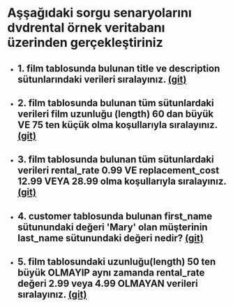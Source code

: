 # Aşşağıdaki sorgu senaryolarını **dvdrental** örnek veritabanı üzerinden gerçekleştiriniz

* ## 1. **film** tablosunda bulunan **title** ve **description** sütunlarındaki verileri sıralayınız. [(git)](1.sql "Tıklayarak 1. ödevi açabilirsin ")
* ## 2. **film** tablosunda bulunan tüm sütunlardaki verileri film uzunluğu (length) 60 dan büyük **VE** 75 ten küçük olma koşullarıyla sıralayınız. [(git)](2.sql "Tıklayarak 2. ödevi açabilirsin ")
* ## 3. **film** tablosunda bulunan tüm sütunlardaki verileri rental_rate 0.99 **VE** replacement_cost 12.99 **VEYA** 28.99 olma koşullarıyla sıralayınız. [(git)](3.sql "Tıklayarak 3. ödevi açabilirsin ")
* ## 4. **customer** tablosunda bulunan first_name sütunundaki değeri 'Mary' olan müşterinin last_name sütunundaki değeri nedir? [(git)](4.sql "Tıklayarak 4. ödevi açabilirsin ")
* ## 5. **film** tablosundaki uzunluğu(length) 50 ten büyük OLMAYIP aynı zamanda rental_rate değeri 2.99 veya 4.99 OLMAYAN verileri sıralayınız. [(git)](5.sql "Tıklayarak 5. ödevi açabilirsin ")